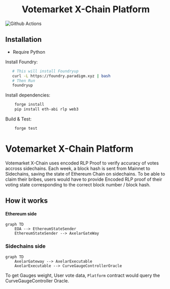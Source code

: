 # <h1 align="center"> Votemarket X-Chain Platform </h1>

![Github Actions](https://github.com/StakeDAO/crosschainBribe/workflows/CI/badge.svg)

## Installation

- Require Python

Install Foundry:
```bash
   # This will install Foundryup
   curl -L https://foundry.paradigm.xyz | bash
   # Then Run
   foundryup
```

Install dependencies:

```bash
    forge install
    pip install eth-abi rlp web3
```

Build & Test:
```bash
    forge test
```

# Votemarket X-Chain Platform

Votemarket X-Chain uses encoded RLP Proof to verify accuracy of votes accross sidechains. Each week, a block hash is sent from Mainnet to Sidechains, saving the state of Ethereum Chain on
sidechains. To be able to claim their bribes, users would have to provide Encoded RLP proof of their voting state corresponding to the correct block number / block hash.

## How it works

#### Ethereum side

```mermaid
graph TD
	EOA --> EthereumStateSender
	EthereumStateSender --> AxelarGateWay
```

### Sidechains side

```mermaid
graph TD
	AxelarGateway --> AxelarExecutable
	AxelarExecutable --> CurveGaugeControllerOracle
```

To get Gauges weight, User vote data, `Platform` contract would query the CurveGaugeController Oracle.